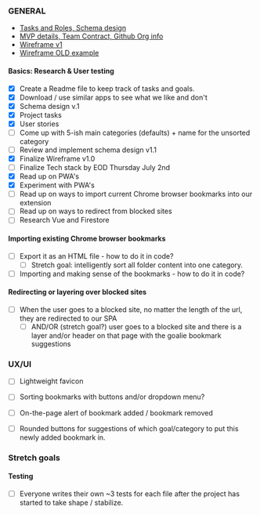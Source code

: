 ### GENERAL

* [Tasks and Roles, Schema design](https://docs.google.com/spreadsheets/d/1kYgUQhWzOdwSfBvEf4vBLWRi_LOee8W9BV-fL2SOMNY/edit?ts=5efbb45f#gid=0)
* [MVP details, Team Contract, Github Org info](https://docs.google.com/document/d/1k9i_jV-R90ww2q3NZ-o9igq9lcLuM2A8qnBKjagLfks/edit#)
* [Wireframe v1](https://docs.google.com/presentation/d/1tLYkjwOF82MOE2ZbAxyEVhmRg5nHaw0BwLE2fUhls40/edit#slide=id.g8227949d86_1_13)
* [Wireframe OLD example](https://www.figma.com/file/SBvVSY7WpNCI8OjR4xJSOb/Bookmarkers?node-id=0%3A1)

#### Basics: Research & User testing
- [X] Create a Readme file to keep track of tasks and goals.
- [X] Download / use similar apps to see what we like and don't
- [X] Schema design v.1
- [X] Project tasks
- [X] User stories
- [ ] Come up with 5-ish main categories (defaults) + name for the unsorted category
- [ ] Review and implement schema design v1.1
- [X] Finalize Wireframe v1.0
- [ ] Finalize Tech stack by EOD Thursday July 2nd
- [X] Read up on PWA's
- [X] Experiment with PWA's
- [ ] Read up on ways to import current Chrome browser bookmarks into our extension
- [ ] Read up on ways to redirect from blocked sites
- [ ] Research Vue and Firestore

#### Importing existing Chrome browser bookmarks
- [ ] Export it as an HTML file - how to do it in code?
    - [ ] Stretch goal: intelligently sort all folder content into one category.
- [ ] Importing and making sense of the bookmarks - how to do it in code?

#### Redirecting or layering over blocked sites
- [ ] When the user goes to a blocked site, no matter the length of the url, they are redirected to our SPA
    - [ ] AND/OR (stretch goal?) user goes to a blocked site and there is a layer and/or header on that page with the goalie bookmark suggestions

### UX/UI
- [ ] Lightweight favicon
- [ ] Sorting bookmarks with buttons and/or dropdown menu?
- [ ] On-the-page alert of bookmark added / bookmark removed
- [ ] Rounded buttons for suggestions of which goal/category to put this newly added bookmark in.


### Stretch goals


#### Testing

- [ ] Everyone writes their own ~3 tests for each file after the project has started to take shape / stabilize.
